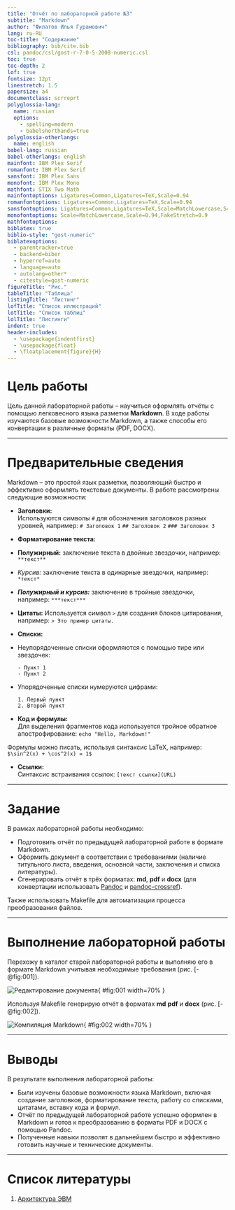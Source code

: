 ```yaml
---
title: "Отчёт по лабораторной работе №3"
subtitle: "Markdown"
author: "Филатов Илья Гурамович"
lang: ru-RU
toc-title: "Содержание"
bibliography: bib/cite.bib
csl: pandoc/csl/gost-r-7-0-5-2008-numeric.csl
toc: true
toc-depth: 2
lof: true
fontsize: 12pt
linestretch: 1.5
papersize: a4
documentclass: scrreprt
polyglossia-lang:
  name: russian
  options:
    - spelling=modern
    - babelshorthands=true
polyglossia-otherlangs:
  name: english
babel-lang: russian
babel-otherlangs: english
mainfont: IBM Plex Serif
romanfont: IBM Plex Serif
sansfont: IBM Plex Sans
monofont: IBM Plex Mono
mathfont: STIX Two Math
mainfontoptions: Ligatures=Common,Ligatures=TeX,Scale=0.94
romanfontoptions: Ligatures=Common,Ligatures=TeX,Scale=0.94
sansfontoptions: Ligatures=Common,Ligatures=TeX,Scale=MatchLowercase,Scale=0.94
monofontoptions: Scale=MatchLowercase,Scale=0.94,FakeStretch=0.9
mathfontoptions:
biblatex: true
biblio-style: "gost-numeric"
biblatexoptions:
  - parentracker=true
  - backend=biber
  - hyperref=auto
  - language=auto
  - autolang=other*
  - citestyle=gost-numeric
figureTitle: "Рис."
tableTitle: "Таблица"
listingTitle: "Листинг"
lofTitle: "Список иллюстраций"
lotTitle: "Список таблиц"
lolTitle: "Листинги"
indent: true
header-includes:
  - \usepackage{indentfirst}
  - \usepackage{float}
  - \floatplacement{figure}{H}
---
```


# Цель работы

Цель данной лабораторной работы – научиться оформлять отчёты с помощью легковесного языка разметки **Markdown**. В ходе работы изучаются базовые возможности Markdown, а также способы его конвертации в различные форматы (PDF, DOCX).

---

# Предварительные сведения

Markdown – это простой язык разметки, позволяющий быстро и эффективно оформлять текстовые документы. В работе рассмотрены следующие возможности:

- **Заголовки:**  
  Используются символы `#` для обозначения заголовков разных уровней, например:
`# Заголовок 1`
`## Заголовок 2`
`### Заголовок 3`

- **Форматирование текста:**  
- **Полужирный:** заключение текста в двойные звездочки, например: `**текст**`
- *Курсив:* заключение текста в одинарные звездочки, например: `*текст*`
- ***Полужирный и курсив:*** заключение в тройные звездочки, например: `***текст***`
- **Цитаты:** Используется символ `>` для создания блоков цитирования, например:  `> Это пример цитаты.`
- **Списки:**  
- Неупорядоченные списки оформляются с помощью тире или звездочек:
  ```
  - Пункт 1
  - Пункт 2
  ```
- Упорядоченные списки нумеруются цифрами:
  ```
  1. Первый пункт
  2. Второй пункт
  ```

- **Код и формулы:**  
Для выделения фрагментов кода используется тройное обратное апострофирование:
```echo "Hello, Markdown!"```

Формулы можно писать, используя синтаксис LaTeX, например:  
`$\sin^2(x) + \cos^2(x) = 1$`

- **Ссылки:**  
Синтаксис встраивания ссылок: `[текст ссылки](URL)`

---

# Задание

В рамках лабораторной работы необходимо:
- Подготовить отчёт по предыдущей лабораторной работе в формате Markdown.
- Оформить документ в соответствии с требованиями (наличие титульного листа, введения, основной части, заключения и списка литературы).
- Сгенерировать отчёт в трёх форматах: **md**, **pdf** и **docx** (для конвертации использовать [Pandoc](https://pandoc.org/) и [pandoc-crossref](https://github.com/lierdakil/pandoc-crossref)).

Также использовать Makefile для автоматизации процесса преобразования файлов.

---

# Выполнение лабораторной работы

Перехожу в каталог старой лабораторной работы и выполняю его в формате Markdown учитывая необходимые требования (рис. [-@fig:001]).

![Редактирование документа](image/1.png){ #fig:001 width=70% }

Используя Makefile генерирую отчёт в форматах **md** **pdf** и **docx**  (рис. [-@fig:002]).

![Компиляция Markdown](image/2.png){ #fig:002 width=70% }

---

# Выводы

В результате выполнения лабораторной работы:
- Были изучены базовые возможности языка Markdown, включая создание заголовков, форматирование текста, работу со списками, цитатами, вставку кода и формул.
- Отчёт по предыдущей лабораторной работе успешно оформлен в Markdown и готов к преобразованию в форматы PDF и DOCX с помощью Pandoc.
- Полученные навыки позволят в дальнейшем быстро и эффективно готовить научные и технические документы.

---

# Список литературы

1. [Архитектура ЭВМ](https://esystem.rudn.ru/pluginfile.php/2089548/mod_resource/content/0/%D0%9B%D0%B0%D0%B1%D0%BE%D1%80%D0%B0%D1%82%D0%BE%D1%80%D0%BD%D0%B0%D1%8F%20%D1%80%D0%B0%D0%B1%D0%BE%D1%82%D0%B0%20%E2%84%968.%20%D0%9F%D1%80%D0%BE%D0%B3%D1%80%D0%B0%D0%BC%D0%BC%D0%B8%D1%80%D0%BE%D0%B2%D0%B0%D0%BD%D0%B8%D0%B5%20%D1%86%D0%B8%D0%BA%D0%BB%D0%B0.%20%D0%9E%D0%B1%D1%80%D0%B0%D0%B1%D0%BE%D1%82%D0%BA%D0%B0%20%D0%B0%D1%80%D0%B3%D1%83%D0%BC%D0%B5%D0%BD%D1%82%D0%BE%D0%B2%20%D0%BA%D0%BE%D0%BC%D0%B0%D0%BD%D0%B4%D0%BD%D0%BE%D0%B9%20%D1%81%D1%82%D1%80%D0%BE%D0%BA%D0%B8..pdf)